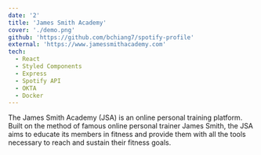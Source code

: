 ```yaml
---
date: '2'
title: 'James Smith Academy'
cover: './demo.png'
github: 'https://github.com/bchiang7/spotify-profile'
external: 'https://www.jamessmithacademy.com'
tech:
  - React
  - Styled Components
  - Express
  - Spotify API
  - OKTA
  - Docker
---
```


The James Smith Academy (JSA) is an online personal training platform. Built on the method of famous online personal trainer James Smith, the JSA aims to educate its members in fitness and provide them with all the tools necessary to reach and sustain their fitness goals.
